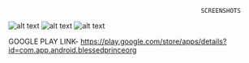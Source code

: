                                                         SCREENSHOTS 
                                                         
![alt text](https://github.com/geekslider/BlessedPrinceSir_V1/blob/patch-1/rhth.JPG?raw=true)
![alt text](https://github.com/geekslider/BlessedPrinceSir_V1/blob/patch-1/df.JPG?raw=true)
![alt text](https://github.com/geekslider/BlessedPrinceSir_V1/blob/patch-1/rthwth.JPG?raw=true)



GOOGLE PLAY LINK- https://play.google.com/store/apps/details?id=com.app.android.blessedprinceorg



